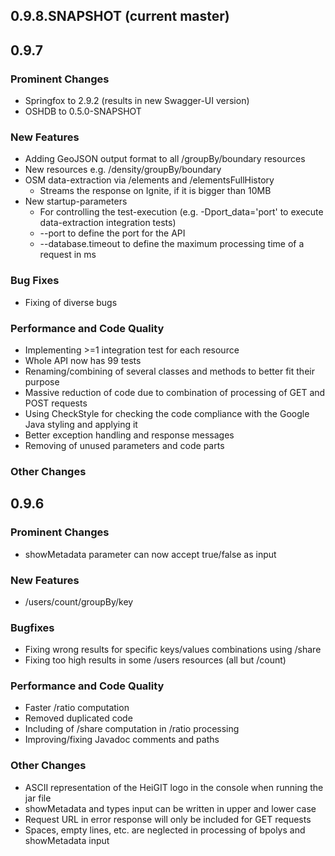 ## 0.9.8.SNAPSHOT (current master)



## 0.9.7

### Prominent Changes

* Springfox to 2.9.2 (results in new Swagger-UI version)
* OSHDB to 0.5.0-SNAPSHOT

### New Features

* Adding GeoJSON output format to all /groupBy/boundary resources
* New resources e.g. /density/groupBy/boundary
* OSM data-extraction via /elements and /elementsFullHistory
     * Streams the response on Ignite, if it is bigger than 10MB
* New startup-parameters
     * For controlling the test-execution (e.g. -Dport_data='port' to execute data-extraction integration tests)
     * --port to define the port for the API
     * --database.timeout to define the maximum processing time of a request in ms

### Bug Fixes

* Fixing of diverse bugs

### Performance and Code Quality

* Implementing >=1 integration test for each resource
* Whole API now has 99 tests
* Renaming/combining of several classes and methods to better fit their purpose
* Massive reduction of code due to combination of processing of GET and POST requests
* Using CheckStyle for checking the code compliance with the Google Java styling and applying it
* Better exception handling and response messages
* Removing of unused parameters and code parts

### Other Changes


## 0.9.6

### Prominent Changes

* showMetadata parameter can now accept true/false as input

### New Features

* /users/count/groupBy/key

### Bugfixes

* Fixing wrong results for specific keys/values combinations using /share
* Fixing too high results in some /users resources (all but /count)

### Performance and Code Quality

* Faster /ratio computation
* Removed duplicated code
* Including of /share computation in /ratio processing
* Improving/fixing Javadoc comments and paths

### Other Changes

* ASCII representation of the HeiGIT logo in the console when running the jar file
* showMetadata and types input can be written in upper and lower case
* Request URL in error response will only be included for GET requests
* Spaces, empty lines, etc. are neglected in processing of bpolys and showMetadata input

